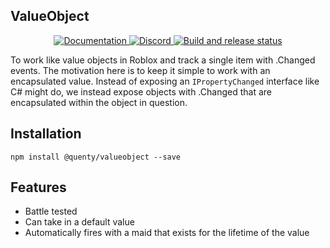 ## ValueObject
<div align="center">
  <a href="http://quenty.github.io/api/">
    <img src="https://img.shields.io/badge/docs-website-green.svg" alt="Documentation" />
  </a>
  <a href="https://discord.gg/mhtGUS8">
    <img src="https://img.shields.io/badge/discord-nevermore-blue.svg" alt="Discord" />
  </a>
  <a href="https://github.com/Quenty/NevermoreEngine/actions">
    <img src="https://github.com/Quenty/NevermoreEngine/actions/workflows/build.yml/badge.svg" alt="Build and release status" />
  </a>
</div>

To work like value objects in Roblox and track a single item with .Changed events. The motivation here is to keep it simple to work with an encapsulated value. Instead of exposing an `IPropertyChanged` interface like C# might do, we instead expose objects with .Changed that are encapsulated within the object in question.

## Installation
```
npm install @quenty/valueobject --save
```

## Features

* Battle tested
* Can take in a default value
* Automatically fires with a maid that exists for the lifetime of the value